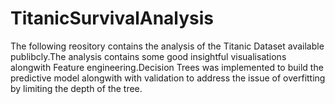# TitanicSurvivalAnalysis
The following reository contains the analysis of the Titanic Dataset available publibcly.The analysis contains some good insightful visualisations alongwith Feature engineering.Decision Trees was implemented to build the predictive model alongwith with validation to address the issue of overfitting by limiting the depth of the tree.
